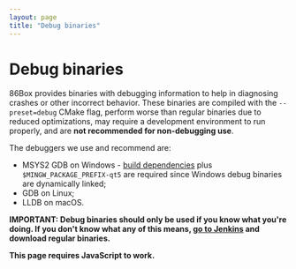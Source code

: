 ```yaml
---
layout: page
title: "Debug binaries"
---
```


# Debug binaries

86Box provides binaries with debugging information to help in diagnosing crashes or other incorrect behavior. These binaries are compiled with the `--preset=debug` CMake flag, perform worse than regular binaries due to reduced optimizations, may require a development environment to run properly, and are **not recommended for non-debugging use**.

The debuggers we use and recommend are:

* MSYS2 GDB on Windows - [build dependencies](https://86box.readthedocs.io/en/latest/dev/buildguide.html#msys2) plus `$MINGW_PACKAGE_PREFIX-qt5` are required since Windows debug binaries are dynamically linked;
* GDB on Linux;
* LLDB on macOS.

**IMPORTANT: Debug binaries should only be used if you know what you're doing. If you don't know what any of this means, [go to Jenkins](https://ci.86box.net/job/86Box/) and download regular binaries.**

<script>
	window.onload = function() {
		/* Show button. */
		document.getElementById('debugagree').style.display = 'block';

		/* Load job information from Jenkins. */
		var script = document.createElement('script');
		script.setAttribute('src', '//ci.86box.net/job/86Box/api/json?jsonp=populateLatestBuild&forceDebug=' + new Date().getTime());
		document.head.appendChild(script);
	};
	function populateLatestBuild(data) {
		/* Automatically load debug binaries for the latest build. */
		var buildnumber = document.getElementById('buildnumber');
		if (!buildnumber.value) { /* don't do anything if the user was faster than us */
			buildnumber.value = data['lastSuccessfulBuild']['number'].toString();
			submitDebug();
		}
	}

	function showDebug() {
		/* Hide button and show form. */
		document.getElementById('debugagree').style.display = 'none';
		document.getElementById('debugform').style.display = 'block';
	}
	function submitDebug() {
		/* Show loading message. */
		var debugbins = document.getElementById('debugbins');
		debugbins.innerHTML = '<br />Loading build information...';

		/* Load build information from Jenkins. */
		var script = document.createElement('script');
		script.setAttribute('src', '//ci.86box.net/job/86Box/' + document.getElementById('buildnumber').value.replace('#', '') + '/api/json?jsonp=listDebug&forceDebug=' + new Date().getTime());
		script.onerror = function() {
			/* Show error message. */
			debugbins.innerHTML = '<br />Could not load build information.';
		};
		document.head.appendChild(script);
	}
	function listDebug(data) {
		/* Clear loading message. */
		var debugbins = document.getElementById('debugbins');
		debugbins.innerHTML = '';

		/* Start directory structure. */
		var ul = document.createElement('ul');
		debugbins.appendChild(ul);

		/* Parse directory structure. */
		var pathElements = {'': ul};
		for (var artifactId in data['artifacts']) {
			var artifact = data['artifacts'][artifactId];
			if (artifact['fileName'].match(/-(Debug|Optimized)-/)) {
				var split = artifact['relativePath'].split('/');
				for (var i = 0; i < split.length; i++) {
					/* Skip paths that were already processed. */
					var path = split.slice(0, i + 1).join('/');
					if (pathElements[path])
						continue;

					/* Create list entry. */
					var listEntry = document.createElement('li');
					var parentElement = pathElements[split.slice(0, i).join('/')];
					if (i == (split.length - 1)) {
						/* Add file link. */
						listEntry.innerHTML = '<a href="//ci.86box.net/job/86Box/' + data['id'] + '/artifact/' + artifact['relativePath'] + '">' + artifact['fileName'] + '</a>';
					} else {
						/* Add subdirectory name and listing. */
						listEntry.innerHTML = split[i];
						pathElements[path] = document.createElement('ul');
						listEntry.appendChild(pathElements[path]);
					}

					/* Add new list entry to parent. */
					parentElement.appendChild(listEntry);
				}
			}
		}
	}
</script>

<noscript><b>This page requires JavaScript to work.</b></noscript>
<button id="debugagree" style="display: none;" onclick="showDebug();">I agree, show me the debug binaries</button>
<form id="debugform" style="display: none;" action="#" onsubmit="submitDebug(); return false;">
Build number: <input type="text" inputmode="numeric" pattern="#?\d*" id="buildnumber" size="4" required> <input type="submit" value="Get debug binaries">
<div id="debugbins"></div>
</form>
